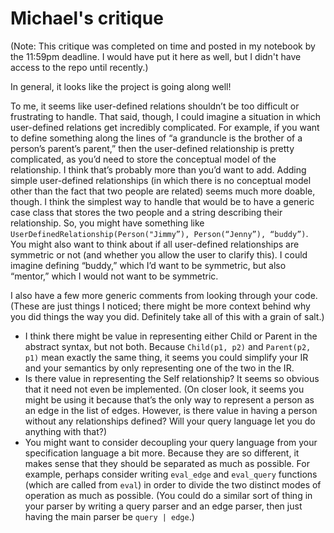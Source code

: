 # Michael's critique

(Note: This critique was completed on time and posted in my notebook by the 11:59pm deadline. I would have put it here as well, but I didn't have access to the repo until recently.)

In general, it looks like the project is going along well!

To me, it seems like user-defined relations shouldn’t be too difficult or frustrating to handle. That said, though, I could imagine a situation in which user-defined relations get incredibly complicated. For example, if you want to define something along the lines of “a granduncle is the brother of a person’s parent’s parent,” then the user-defined relationship is pretty complicated, as you’d need to store the conceptual model of the relationship. I think that’s probably more than you’d want to add. Adding simple user-defined relationships (in which there is no conceptual model other than the fact that two people are related) seems much more doable, though. I think the simplest way to handle that would be to have a generic case class that stores the two people and a string describing their relationship. So, you might have something like  `UserDefinedRelationship(Person("Jimmy”), Person(“Jenny”), “buddy”)`. You might also want to think about if all user-defined relationships are symmetric or not (and whether you allow the user to clarify this). I could imagine defining “buddy,” which I’d want to be symmetric, but also “mentor,” which I would not want to be symmetric.

I also have a few more generic comments from looking through your code. (These are just things I noticed; there might be more context behind why you did things the way you did. Definitely take all of this with a grain of salt.)
  * I think there might be value in representing either Child or Parent in the abstract syntax, but not both. Because `Child(p1, p2)` and `Parent(p2, p1)` mean exactly the same thing, it seems you could simplify your IR and your semantics by only representing one of the two in the IR. 
  * Is there value in representing the Self relationship? It seems so obvious that it need not even be implemented. (On closer look, it seems you might be using it because that’s the only way to represent a person as an edge in the list of edges. However, is there value in having a person without any relationships defined? Will your query language let you do anything with that?)
  * You might want to consider decoupling your query language from your specification language a bit more. Because they are so different, it makes sense that they should be separated as much as possible. For example, perhaps consider writing `eval_edge` and `eval_query` functions (which are called from `eval`) in order to divide the two distinct modes of operation as much as possible. (You could do a similar sort of thing in your parser by writing a query parser and an edge parser, then just having the main parser be `query | edge`.)